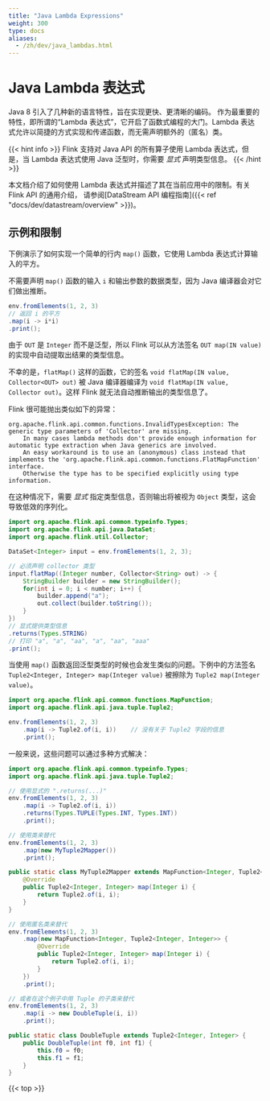 ```yaml
---
title: "Java Lambda Expressions"
weight: 300
type: docs
aliases:
  - /zh/dev/java_lambdas.html
---
```

<!--
Licensed to the Apache Software Foundation (ASF) under one
or more contributor license agreements.  See the NOTICE file
distributed with this work for additional information
regarding copyright ownership.  The ASF licenses this file
to you under the Apache License, Version 2.0 (the
"License"); you may not use this file except in compliance
with the License.  You may obtain a copy of the License at

  http://www.apache.org/licenses/LICENSE-2.0

Unless required by applicable law or agreed to in writing,
software distributed under the License is distributed on an
"AS IS" BASIS, WITHOUT WARRANTIES OR CONDITIONS OF ANY
KIND, either express or implied.  See the License for the
specific language governing permissions and limitations
under the License.
-->

# Java Lambda 表达式

Java 8 引入了几种新的语言特性，旨在实现更快、更清晰的编码。 作为最重要的特性，即所谓的“Lambda 表达式”，它开启了函数式编程的大门。Lambda 表达式允许以简捷的方式实现和传递函数，而无需声明额外的（匿名）类。

{{< hint info >}}
Flink 支持对 Java API 的所有算子使用 Lambda 表达式，但是，当 Lambda 表达式使用 Java 泛型时，你需要 *显式* 声明类型信息。
{{< /hint >}}

本文档介绍了如何使用 Lambda 表达式并描述了其在当前应用中的限制。有关 Flink API 的通用介绍， 请参阅[DataStream API 编程指南]({{< ref "docs/dev/datastream/overview" >}})。

## 示例和限制

下例演示了如何实现一个简单的行内 `map()` 函数，它使用 Lambda 表达式计算输入的平方。

不需要声明 `map()` 函数的输入 `i` 和输出参数的数据类型，因为 Java 编译器会对它们做出推断。

```java
env.fromElements(1, 2, 3)
// 返回 i 的平方
.map(i -> i*i)
.print();
```

由于 `OUT` 是 `Integer` 而不是泛型，所以 Flink 可以从方法签名 `OUT map(IN value)` 的实现中自动提取出结果的类型信息。

不幸的是，`flatMap()` 这样的函数，它的签名 `void flatMap(IN value, Collector<OUT> out)` 被 Java 编译器编译为 `void flatMap(IN value, Collector out)`。这样 Flink 就无法自动推断输出的类型信息了。

Flink 很可能抛出类似如下的异常：

```
org.apache.flink.api.common.functions.InvalidTypesException: The generic type parameters of 'Collector' are missing.
    In many cases lambda methods don't provide enough information for automatic type extraction when Java generics are involved.
    An easy workaround is to use an (anonymous) class instead that implements the 'org.apache.flink.api.common.functions.FlatMapFunction' interface.
    Otherwise the type has to be specified explicitly using type information.
```

在这种情况下，需要 *显式* 指定类型信息，否则输出将被视为 `Object` 类型，这会导致低效的序列化。

```java
import org.apache.flink.api.common.typeinfo.Types;
import org.apache.flink.api.java.DataSet;
import org.apache.flink.util.Collector;

DataSet<Integer> input = env.fromElements(1, 2, 3);

// 必须声明 collector 类型
input.flatMap((Integer number, Collector<String> out) -> {
    StringBuilder builder = new StringBuilder();
    for(int i = 0; i < number; i++) {
        builder.append("a");
        out.collect(builder.toString());
    }
})
// 显式提供类型信息
.returns(Types.STRING)
// 打印 "a", "a", "aa", "a", "aa", "aaa"
.print();
```

当使用 `map()` 函数返回泛型类型的时候也会发生类似的问题。下例中的方法签名 `Tuple2<Integer, Integer> map(Integer value)` 被擦除为 `Tuple2 map(Integer value)`。

```java
import org.apache.flink.api.common.functions.MapFunction;
import org.apache.flink.api.java.tuple.Tuple2;

env.fromElements(1, 2, 3)
    .map(i -> Tuple2.of(i, i))    // 没有关于 Tuple2 字段的信息
    .print();
```

一般来说，这些问题可以通过多种方式解决：

```java
import org.apache.flink.api.common.typeinfo.Types;
import org.apache.flink.api.java.tuple.Tuple2;

// 使用显式的 ".returns(...)"
env.fromElements(1, 2, 3)
    .map(i -> Tuple2.of(i, i))
    .returns(Types.TUPLE(Types.INT, Types.INT))
    .print();

// 使用类来替代
env.fromElements(1, 2, 3)
    .map(new MyTuple2Mapper())
    .print();

public static class MyTuple2Mapper extends MapFunction<Integer, Tuple2<Integer, Integer>> {
    @Override
    public Tuple2<Integer, Integer> map(Integer i) {
        return Tuple2.of(i, i);
    }
}

// 使用匿名类来替代
env.fromElements(1, 2, 3)
    .map(new MapFunction<Integer, Tuple2<Integer, Integer>> {
        @Override
        public Tuple2<Integer, Integer> map(Integer i) {
            return Tuple2.of(i, i);
        }
    })
    .print();

// 或者在这个例子中用 Tuple 的子类来替代
env.fromElements(1, 2, 3)
    .map(i -> new DoubleTuple(i, i))
    .print();

public static class DoubleTuple extends Tuple2<Integer, Integer> {
    public DoubleTuple(int f0, int f1) {
        this.f0 = f0;
        this.f1 = f1;
    }
}
```

{{< top >}}
